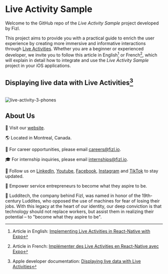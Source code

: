 # Live Activity Sample

Welcome to the GitHub repo of the *Live Activity Sample* project developed by Fizl.

This project aims to provide you with a practical guide to enrich the user experience by creating more immersive and informative interactions through [Live Activities](https://developer.apple.com/design/human-interface-guidelines/live-activities/). Whether you are a beginner or experienced developer, we invite you to follow this article in English[^1] or French[^2], which will explain in detail how to integrate and use the *Live Activity Sample* project in your iOS applications.

## Displaying live data with Live Activities[^3]  
\
![live-activity-3-phones](https://github.com/Ludditech/fizl-live-activity-sample/assets/71282839/91306ed4-75e8-4b39-9544-669f413799fc)


## About Us
🔗 Visit our [website](https://fizl.io).

🌎 Located in Montreal, Canada.

💼 For career opportunities, please email careers@fizl.io.

🎓 For internship inquiries, please email internships@fizl.io.

🔔 Follow us on [LinkedIn](https://www.linkedin.com/company/fizl), [Youtube](https://www.youtube.com/@fizlapp), [Facebook](https://www.facebook.com/fizl.app1), [Instagram](fizl.app) and [TikTok](https://www.tiktok.com/@fizl.app?fbclid=IwAR39V3Gc62d85chxyevQVVRNqcl_lgb3Cm8sBk2fJqzpqztSLF0gVeMbbEE) to stay updated.

🎯 Empower service entrepreneurs to become what they aspire to be.

💚 Ludditech, the company behind Fizl, was named in honor of the 19th-century Luddites, who opposed the use of machines for fear of losing their jobs. With this legacy at the heart of our identity, our deep conviction is that technology should not replace workers, but assist them in realizing their potential – to "become what they aspire to be".

[^1]: Article in English: [Implementing Live Activities in React-Native with Expo](https://fizl.io/fr/blog/posts/live-activities)
[^2]: Article in French: [Implémenter des Live Activities en React-Native avec Expo](https://fizl.io/en/blog/posts/live-activities)
[^3]: Apple developer documentation: [Displaying live data with Live Activities](https://developer.apple.com/documentation/activitykit/displaying-live-data-with-live-activities)

